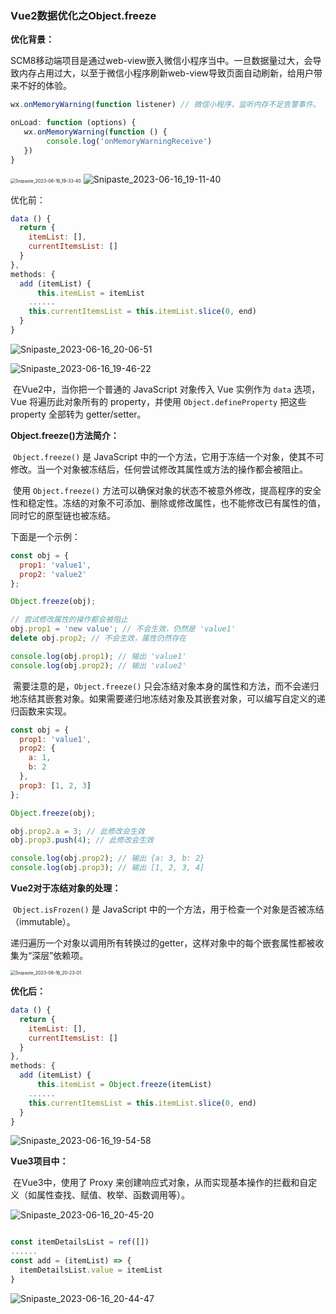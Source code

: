### Vue2数据优化之Object.freeze

**优化背景：**

​		SCM8移动端项目是通过web-view嵌入微信小程序当中。一旦数据量过大，会导致内存占用过大，以至于微信小程序刷新web-view导致页面自动刷新，给用户带来不好的体验。

```javascript
wx.onMemoryWarning(function listener) // 微信小程序，监听内存不足告警事件。

onLoad: function (options) {
   wx.onMemoryWarning(function () {
   		console.log('onMemoryWarningReceive')
   })
}
```

<img src="./public/images/Snipaste_2023-06-16_19-33-40.png" alt="Snipaste_2023-06-16_19-33-40" style="zoom: 50%;" />

<img src="./public/images/Snipaste_2023-06-16_19-11-40.png" alt="Snipaste_2023-06-16_19-11-40"  />

优化前：

```javascript
data () {
  return {
    itemList: [],
    currentItemsList: []
  }
},
methods: {
  add (itemList) {
	  this.itemList = itemList
    ......
    this.currentItemsList = this.itemList.slice(0, end)
  }
}
```

![Snipaste_2023-06-16_20-06-51](./public/images/Snipaste_2023-06-16_20-06-51.png)

![Snipaste_2023-06-16_19-46-22](./public/images/Snipaste_2023-06-16_19-46-22.png)

​		在Vue2中，当你把一个普通的 JavaScript 对象传入 Vue 实例作为 `data` 选项，Vue 将遍历此对象所有的 property，并使用 `Object.defineProperty` 把这些 property 全部转为 getter/setter。



**Object.freeze()方法简介：**

​		`Object.freeze()` 是 JavaScript 中的一个方法，它用于冻结一个对象，使其不可修改。当一个对象被冻结后，任何尝试修改其属性或方法的操作都会被阻止。

​		使用 `Object.freeze()` 方法可以确保对象的状态不被意外修改，提高程序的安全性和稳定性。冻结的对象不可添加、删除或修改属性，也不能修改已有属性的值，同时它的原型链也被冻结。

下面是一个示例：

```javascript
const obj = {
  prop1: 'value1',
  prop2: 'value2'
};

Object.freeze(obj);

// 尝试修改属性的操作都会被阻止
obj.prop1 = 'new value'; // 不会生效，仍然是 'value1'
delete obj.prop2; // 不会生效，属性仍然存在

console.log(obj.prop1); // 输出 'value1'
console.log(obj.prop2); // 输出 'value2'

```

​		需要注意的是，`Object.freeze()` 只会冻结对象本身的属性和方法，而不会递归地冻结其嵌套对象。如果需要递归地冻结对象及其嵌套对象，可以编写自定义的递归函数来实现。

```javascript
const obj = {
  prop1: 'value1',
  prop2: {
    a: 1,
    b: 2
  },
  prop3: [1, 2, 3]
};

Object.freeze(obj);

obj.prop2.a = 3; // 此修改会生效
obj.prop3.push(4); // 此修改会生效

console.log(obj.prop2); // 输出 {a: 3, b: 2}
console.log(obj.prop3); // 输出 [1, 2, 3, 4]
```

**Vue2对于冻结对象的处理：**

​		`Object.isFrozen()` 是 JavaScript 中的一个方法，用于检查一个对象是否被冻结（immutable）。

​		递归遍历一个对象以调用所有转换过的getter，这样对象中的每个嵌套属性都被收集为“深层”依赖项。

<img src="./public/images/Snipaste_2023-06-16_20-23-01.png" alt="Snipaste_2023-06-16_20-23-01" style="zoom:50%;" />



**优化后：**

```javascript
data () {
  return {
    itemList: [],
    currentItemsList: []
  }
},
methods: {
  add (itemList) {
	  this.itemList = Object.freeze(itemList)
    ......
    this.currentItemsList = this.itemList.slice(0, end)
  }
}
```

![Snipaste_2023-06-16_19-54-58](./public/images/Snipaste_2023-06-16_19-54-58.png)



**Vue3项目中：**

​		在Vue3中，使用了 Proxy 来创建响应式对象，从而实现基本操作的拦截和自定义（如属性查找、赋值、枚举、函数调用等）。

![Snipaste_2023-06-16_20-45-20](./public/images/Snipaste_2023-06-16_20-45-20.png)

```javascript

const itemDetailsList = ref([])
......
const add = (itemList) => {
  itemDetailsList.value = itemList
}

```

![Snipaste_2023-06-16_20-44-47](./public/images/Snipaste_2023-06-16_20-44-47.png)